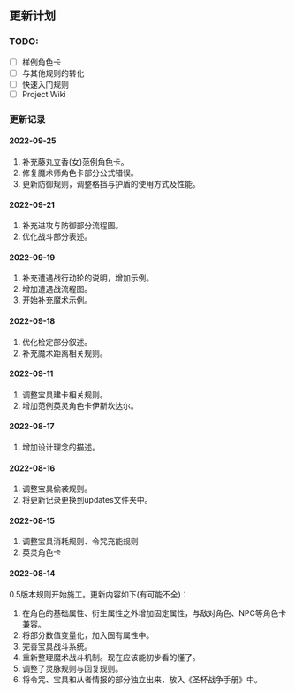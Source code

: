 ## 更新计划

### TODO:

- [ ] 样例角色卡
- [ ] 与其他规则的转化
- [ ] 快速入门规则
- [ ] Project Wiki

### 更新记录

#### 2022-09-25

1. 补充藤丸立香(女)范例角色卡。
2. 修复魔术师角色卡部分公式错误。
3. 更新防御规则，调整格挡与护盾的使用方式及性能。

#### 2022-09-21

1. 补充进攻与防御部分流程图。
2. 优化战斗部分表述。

#### 2022-09-19

1. 补充遭遇战行动轮的说明，增加示例。
2. 增加遭遇战流程图。
3. 开始补充魔术示例。

#### 2022-09-18

1. 优化检定部分叙述。
2. 补充魔术距离相关规则。

#### 2022-09-11

1. 调整宝具建卡相关规则。
2. 增加范例英灵角色卡伊斯坎达尔。

#### 2022-08-17

1. 增加设计理念的描述。

#### 2022-08-16

1. 调整宝具偷袭规则。
2. 将更新记录更换到updates文件夹中。

#### 2022-08-15

1. 调整宝具消耗规则、令咒充能规则
2. 英灵角色卡

#### 2022-08-14

0.5版本规则开始施工。更新内容如下(有可能不全)：

1. 在角色的基础属性、衍生属性之外增加固定属性，与敌对角色、NPC等角色卡兼容。
2. 将部分数值变量化，加入固有属性中。
3. 完善宝具战斗系统。
4. 重新整理魔术战斗机制。现在应该能初步看的懂了。
5. 调整了灵脉规则与回复规则。
6. 将令咒、宝具和从者情报的部分独立出来，放入《圣杯战争手册》中。


